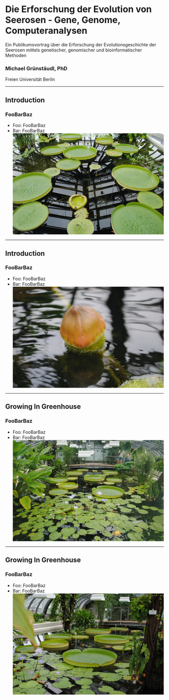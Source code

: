 # Die Erforschung der Evolution von Seerosen - Gene, Genome, Computeranalysen
Ein Publikumsvortrag über die Erforschung der Evolutionsgeschichte der Seerosen mittels genetischer, genomischer und bioinformatischer Methoden

### Michael Grünstäudl, PhD
Freien Universität Berlin

---

## Introduction
### FooBarBaz
- Foo: FooBarBaz
- Bar: FooBarBaz
![Image](/img/A__Introduction_1_LeafsOfDifferentAges.jpg)

---

## Introduction
### FooBarBaz
- Foo: FooBarBaz
- Bar: FooBarBaz
![Image](/img/A__Introduction_2_bud.jpg)

---

## Growing In Greenhouse
### FooBarBaz
- Foo: FooBarBaz
- Bar: FooBarBaz
![Image](/img/B__GrowingInGreenhouse_Victoria_1b.jpg)

---

## Growing In Greenhouse
### FooBarBaz
- Foo: FooBarBaz
- Bar: FooBarBaz
![Image](/img/B__GrowingInGreenhouse_Victoria_1.jpg)

